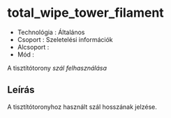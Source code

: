 # total\_wipe\_tower\_filament

* Technológia : Általános
* Csoport :  Szeletelési információk
* Alcsoport : 
* Mód : 

A tisztítótorony _szál felhasználása_

## Leírás

A tisztítótoronyhoz használt szál hosszának jelzése.

